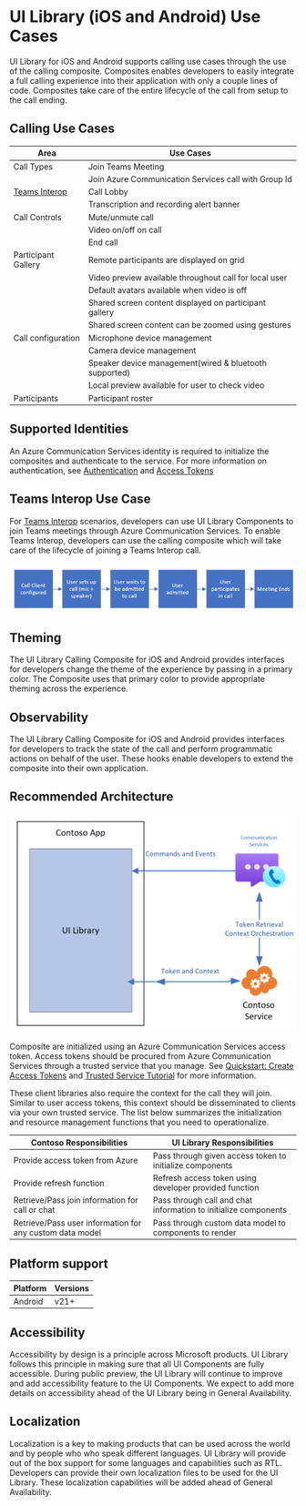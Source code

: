 # UI Library (iOS and Android) Use Cases

UI Library for iOS and Android supports calling use cases through the use of the calling composite.
Composites enables developers to easily integrate a full calling experience into their application with only a couple lines of code.
Composites take care of the entire lifecycle of the call from setup to the call ending.

## Calling Use Cases

| Area                                                                                            | Use Cases                                              |
| ----------------------------------------------------------------------------------------------- | ------------------------------------------------------ |
| Call Types                                                                                      | Join Teams Meeting                                     |
|                                                                                                 | Join Azure Communication Services call with Group Id   |
| [Teams Interop](https://docs.microsoft.com/azure/communication-services/concepts/teams-interop) | Call Lobby                                             |
|                                                                                                 | Transcription and recording alert banner               |
| Call Controls                                                                                   | Mute/unmute call                                       |
|                                                                                                 | Video on/off on call                                   |
|                                                                                                 | End call                                               |
| Participant Gallery                                                                             | Remote participants are displayed on grid              |
|                                                                                                 | Video preview available throughout call for local user |
|                                                                                                 | Default avatars available when video is off            |
|                                                                                                 | Shared screen content displayed on participant gallery |
|                                                                                                 | Shared screen content can be zoomed using gestures     |
| Call configuration                                                                              | Microphone device management                           |
|                                                                                                 | Camera device management                               |
|                                                                                                 | Speaker device management(wired & bluetooth supported) |
|                                                                                                 | Local preview available for user to check video        |
| Participants                                                                                    | Participant roster                                     |

## Supported Identities

An Azure Communication Services identity is required to initialize the composites and authenticate to the service.
For more information on authentication, see [Authentication](https://docs.microsoft.com/azure/communication-services/concepts/authentication) and [Access Tokens](https://docs.microsoft.com/azure/communication-services/quickstarts/access-tokens?pivots=programming-language-javascript)

## Teams Interop Use Case

For [Teams Interop](https://docs.microsoft.com/azure/communication-services/concepts/teams-interop) scenarios, developers can use UI Library Components to join Teams meetings through Azure Communication Services.
To enable Teams Interop, developers can use the calling composite which will take care of the lifecycle of joining a Teams Interop call.

![Teams Interop pattern for calling and chat](../docs/media/TeamsInteropDiagram.png)

## Theming

The UI Library Calling Composite for iOS and Android provides interfaces for developers change the theme of the experience by passing in a primary color. The Composite uses that primary color to provide appropriate theming across the experience.

## Observability

The UI Library Calling Composite for iOS and Android provides interfaces for developers to track the state of the call and perform programmatic actions on behalf of the user. These hooks enable developers to extend the composite into their own application.

## Recommended Architecture

![UI Library recommended architecture with client-server architecture](media/ui-library-architecture.png)

Composite are initialized using an Azure Communication Services access token. Access tokens should be procured from Azure Communication Services through a
trusted service that you manage. See [Quickstart: Create Access Tokens](https://docs.microsoft.com/azure/communication-services/quickstarts/access-tokens?pivots=programming-language-javascript) and [Trusted Service Tutorial](https://docs.microsoft.com/azure/communication-services/tutorials/trusted-service-tutorial) for more information.

These client libraries also require the context for the call they will join. Similar to user access tokens, this context should be disseminated to clients via your own trusted service. The list below summarizes the initialization and resource management functions that you need to operationalize.

| Contoso Responsibilities                                 | UI Library Responsibilities                                     |
| -------------------------------------------------------- | --------------------------------------------------------------- |
| Provide access token from Azure                          | Pass through given access token to initialize components        |
| Provide refresh function                                 | Refresh access token using developer provided function          |
| Retrieve/Pass join information for call or chat          | Pass through call and chat information to initialize components |
| Retrieve/Pass user information for any custom data model | Pass through custom data model to components to render          |

## Platform support

|Platform | Versions|
|---------|---------|
| Android | v21+    |

## Accessibility

Accessibility by design is a principle across Microsoft products.
UI Library follows this principle in making sure that all UI Components are fully accessible.
During public preview, the UI Library will continue to improve and add accessibility feature to the UI Components.
We expect to add more details on accessibility ahead of the UI Library being in General Availability.

## Localization

Localization is a key to making products that can be used across the world and by people who who speak different languages.
UI Library will provide out of the box support for some languages and capabilities such as RTL.
Developers can provide their own localization files to be used for the UI Library.
These localization capabilities will be added ahead of General Availability.
